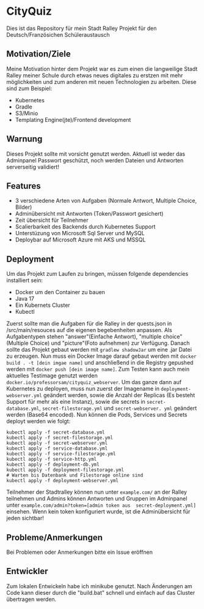 # CityQuiz

Dies ist das Repository für mein Stadt Ralley Projekt für den Deutsch/Französichen Schüleraustausch

## Motivation/Ziele

Meine Motivation hinter dem Projekt war es zum einen die langweilige Stadt Ralley meiner Schule 
durch etwas neues digitales zu erstzen mit mehr möglichkeiten und zum anderen mit neuen 
Technologien zu arbeiten. Diese sind zum Beispiel:
- Kubernetes
- Gradle
- S3/Minio
- Templating Engine(jte)/Frontend development

## Warnung

Dieses Projekt sollte mit vorsicht genutzt werden. Aktuell ist weder das Adminpanel Passwort 
geschützt, noch werden Dateien und Antworten serverseitig validiert!

## Features
- 3 verschiedene Arten von Aufgaben (Normale Antwort, Multiple Choice, Bilder)
- Adminübersicht mit Antworten (Token/Passwort gesichert)
- Zeit übersicht für Teilnehmer
- Scalierbarkeit des Backends durch Kubernetes Support
- Unterstüzung von Microsoft Sql Server und MySQL
- Deploybar auf Microsoft Azure mit AKS und MSSQL

## Deployment

Um das Projekt zum Laufen zu bringen, müssen folgende dependencies installiert sein:
- Docker um den Container zu bauen
- Java 17
- Ein Kubernets Cluster
- Kubectl

Zuerst sollte man die Aufgaben für die Ralley in der quests.json in /src/main/resouces auf die 
eigenen begebenheiten anpassen. Als Aufgabentypen stehen "answer"(Einfache Antwort), "multiple choice"
(Multiple Choice) und "picture"(Foto aufnehmen) zur Verfügung. Danach sollte das Projekt gebaut 
werden mit ``gradlew shadowJar`` um eine .jar Datei zu erzeugen. Nun muss ein Docker Image 
darauf gebaut werden mit ``docker build . -t [dein imgae name]`` und anschließend in die 
Registry gepushed werden mit ``docker push [dein image name]``. Zum Testen kann auch mein 
aktuelles Testimage genutzt werden ``docker.io/professorsam/cityquiz_webserver``. Um das ganze 
dann auf Kubernetes zu deployen, muss nun zuerst der Imagename in ``deployment-webserver.yml`` 
geändert werden, sowie die Anzahl der Replicas (Es besteht Support für mehr als eine Instanz), 
sowie die secrets in ``secret-database.yml``, ``secret-filestorage.yml`` und ``secret-webserver.
yml`` 
geändert werden (Base64 encoded). Nun können die Pods, Services und Secrets deployt werden wie 
folgt:
```shell
kubectl apply -f secret-database.yml
kubectl apply -f secret-filestorage.yml
kubectl apply -f secret-webserver.yml
kubectl apply -f service-database.yml
kubectl apply -f service-filestorage.yml
kubectl apply -f service-http.yml
kubectl apply -f deployment-db.yml
kubectl apply -f deployment-filestorage.yml
# Warten bis Datenbank und Filestorage online sind
kubectl apply -f deployment-webserver.yml
```

Teilnehmer der Stadtralley können nun unter ``example.com/`` an der Ralley teilnehmen und Admins 
können Antworten und Gruppen im Adminpanel unter ``example.com/admin?token=[admin token aus 
secret-deployment.yml]`` einsehen. Wenn kein token konfiguriert wurde, ist die Adminübersicht 
für jeden sichtbar!

## Probleme/Anmerkungen

Bei Problemen oder Anmerkungen bitte ein Issue eröffnen

## Entwickler

Zum lokalen Entwickeln habe ich minikube genutzt. Nach Änderungen am Code kann dieser durch die 
"build.bat" schnell und einfach auf das Cluster übertragen werden.